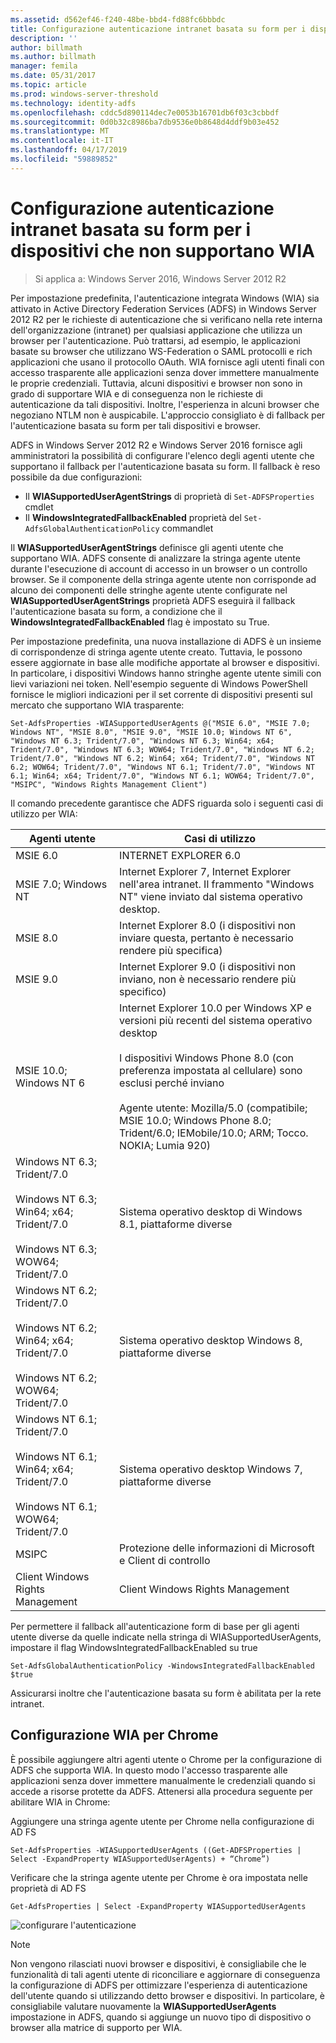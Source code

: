 ```yaml
---
ms.assetid: d562ef46-f240-48be-bbd4-fd88fc6bbbdc
title: Configurazione autenticazione intranet basata su form per i dispositivi che non supportano WIA
description: ''
author: billmath
ms.author: billmath
manager: femila
ms.date: 05/31/2017
ms.topic: article
ms.prod: windows-server-threshold
ms.technology: identity-adfs
ms.openlocfilehash: cddc5d890114dec7e0053b16701db6f03c3cbbdf
ms.sourcegitcommit: 0d0b32c8986ba7db9536e0b8648d4ddf9b03e452
ms.translationtype: MT
ms.contentlocale: it-IT
ms.lasthandoff: 04/17/2019
ms.locfileid: "59889852"
---
```

# <a name="configuring-intranet-forms-based-authentication-for-devices-that-do-not-support-wia"></a>Configurazione autenticazione intranet basata su form per i dispositivi che non supportano WIA

>Si applica a: Windows Server 2016, Windows Server 2012 R2

Per impostazione predefinita, l'autenticazione integrata Windows (WIA) sia attivato in Active Directory Federation Services (ADFS) in Windows Server 2012 R2 per le richieste di autenticazione che si verificano nella rete interna dell'organizzazione (intranet) per qualsiasi applicazione che utilizza un browser per l'autenticazione. Può trattarsi, ad esempio, le applicazioni basate su browser che utilizzano WS-Federation o SAML protocolli e rich applicazioni che usano il protocollo OAuth. WIA fornisce agli utenti finali con accesso trasparente alle applicazioni senza dover immettere manualmente le proprie credenziali. Tuttavia, alcuni dispositivi e browser non sono in grado di supportare WIA e di conseguenza non le richieste di autenticazione da tali dispositivi. Inoltre, l'esperienza in alcuni browser che negoziano NTLM non è auspicabile. L'approccio consigliato è di fallback per l'autenticazione basata su form per tali dispositivi e browser.

ADFS in Windows Server 2012 R2 e Windows Server 2016 fornisce agli amministratori la possibilità di configurare l'elenco degli agenti utente che supportano il fallback per l'autenticazione basata su form. Il fallback è reso possibile da due configurazioni:


- Il **WIASupportedUserAgentStrings** di proprietà di `Set-ADFSProperties` cmdlet
- Il **WindowsIntegratedFallbackEnabled** proprietà del `Set-AdfsGlobalAuthenticationPolicy` commandlet

Il **WIASupportedUserAgentStrings** definisce gli agenti utente che supportano WIA. ADFS consente di analizzare la stringa agente utente durante l'esecuzione di account di accesso in un browser o un controllo browser. Se il componente della stringa agente utente non corrisponde ad alcuno dei componenti delle stringhe agente utente configurate nel **WIASupportedUserAgentStrings** proprietà ADFS eseguirà il fallback l'autenticazione basata su form, a condizione che il **WindowsIntegratedFallbackEnabled** flag è impostato su True.

Per impostazione predefinita, una nuova installazione di ADFS è un insieme di corrispondenze di stringa agente utente creato. Tuttavia, le possono essere aggiornate in base alle modifiche apportate al browser e dispositivi. In particolare, i dispositivi Windows hanno stringhe agente utente simili con lievi variazioni nei token. Nell'esempio seguente di Windows PowerShell fornisce le migliori indicazioni per il set corrente di dispositivi presenti sul mercato che supportano WIA trasparente:

    Set-AdfsProperties -WIASupportedUserAgents @("MSIE 6.0", "MSIE 7.0; Windows NT", "MSIE 8.0", "MSIE 9.0", "MSIE 10.0; Windows NT 6", "Windows NT 6.3; Trident/7.0", "Windows NT 6.3; Win64; x64; Trident/7.0", "Windows NT 6.3; WOW64; Trident/7.0", "Windows NT 6.2; Trident/7.0", "Windows NT 6.2; Win64; x64; Trident/7.0", "Windows NT 6.2; WOW64; Trident/7.0", "Windows NT 6.1; Trident/7.0", "Windows NT 6.1; Win64; x64; Trident/7.0", "Windows NT 6.1; WOW64; Trident/7.0", "MSIPC", "Windows Rights Management Client")

Il comando precedente garantisce che ADFS riguarda solo i seguenti casi di utilizzo per WIA:

Agenti utente|Casi di utilizzo|
-----|-----|
MSIE 6.0|INTERNET EXPLORER 6.0|
MSIE 7.0; Windows NT|Internet Explorer 7, Internet Explorer nell'area intranet. Il frammento "Windows NT" viene inviato dal sistema operativo desktop.|
MSIE 8.0|Internet Explorer 8.0 (i dispositivi non inviare questa, pertanto è necessario rendere più specifica)|
MSIE 9.0|Internet Explorer 9.0 (i dispositivi non inviano, non è necessario rendere più specifico)|
MSIE 10.0; Windows NT 6|Internet Explorer 10.0 per Windows XP e versioni più recenti del sistema operativo desktop</br></br>I dispositivi Windows Phone 8.0 (con preferenza impostata al cellulare) sono esclusi perché inviano</br></br>Agente utente: Mozilla/5.0 (compatibile; MSIE 10.0; Windows Phone 8.0; Trident/6.0; IEMobile/10.0; ARM; Tocco. NOKIA; Lumia 920)|
Windows NT 6.3; Trident/7.0</br></br>Windows NT 6.3; Win64; x64; Trident/7.0</br></br>Windows NT 6.3; WOW64; Trident/7.0| Sistema operativo desktop di Windows 8.1, piattaforme diverse|
Windows NT 6.2; Trident/7.0</br></br>Windows NT 6.2; Win64; x64; Trident/7.0</br></br>Windows NT 6.2; WOW64; Trident/7.0|Sistema operativo desktop Windows 8, piattaforme diverse|
Windows NT 6.1; Trident/7.0</br></br>Windows NT 6.1; Win64; x64; Trident/7.0</br></br>Windows NT 6.1; WOW64; Trident/7.0|Sistema operativo desktop Windows 7, piattaforme diverse|
MSIPC| Protezione delle informazioni di Microsoft e Client di controllo|
Client Windows Rights Management|Client Windows Rights Management|

Per permettere il fallback all'autenticazione form di base per gli agenti utente diverse da quelle indicate nella stringa di WIASupportedUserAgents, impostare il flag WindowsIntegratedFallbackEnabled su true

    Set-AdfsGlobalAuthenticationPolicy -WindowsIntegratedFallbackEnabled $true

Assicurarsi inoltre che l'autenticazione basata su form è abilitata per la rete intranet.

## <a name="configuring-wia-for-chrome"></a>Configurazione WIA per Chrome
È possibile aggiungere altri agenti utente o Chrome per la configurazione di ADFS che supporta WIA. In questo modo l'accesso trasparente alle applicazioni senza dover immettere manualmente le credenziali quando si accede a risorse protette da ADFS. Attenersi alla procedura seguente per abilitare WIA in Chrome:

Aggiungere una stringa agente utente per Chrome nella configurazione di AD FS

    Set-AdfsProperties -WIASupportedUserAgents ((Get-ADFSProperties | Select -ExpandProperty WIASupportedUserAgents) + “Chrome”)
    
Verificare che la stringa agente utente per Chrome è ora impostata nelle proprietà di AD FS

    Get-AdfsProperties | Select -ExpandProperty WIASupportedUserAgents

![configurare l'autenticazione](media/Configure-intranet-forms-based-authentication-for-devices-that-do-not-support-WIA/chrome1.png) 

>[!NOTE]   
> Non vengono rilasciati nuovi browser e dispositivi, è consigliabile che le funzionalità di tali agenti utente di riconciliare e aggiornare di conseguenza la configurazione di ADFS per ottimizzare l'esperienza di autenticazione dell'utente quando si utilizzando detto browser e dispositivi. In particolare, è consigliabile valutare nuovamente la **WIASupportedUserAgents** impostazione in ADFS, quando si aggiunge un nuovo tipo di dispositivo o browser alla matrice di supporto per WIA.


